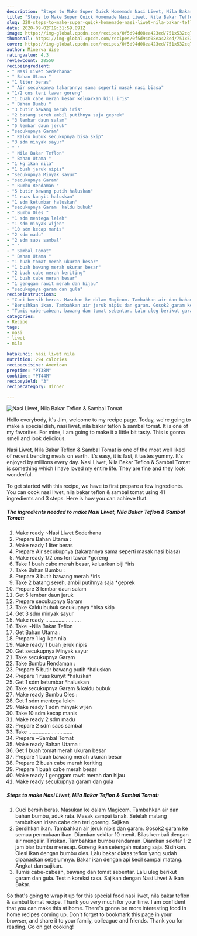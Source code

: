 ```yaml
---
description: "Steps to Make Super Quick Homemade Nasi Liwet, Nila Bakar Teflon &amp;amp; Sambal Tomat"
title: "Steps to Make Super Quick Homemade Nasi Liwet, Nila Bakar Teflon &amp;amp; Sambal Tomat"
slug: 328-steps-to-make-super-quick-homemade-nasi-liwet-nila-bakar-teflon-and-amp-sambal-tomat
date: 2020-09-02T19:31:59.891Z
image: https://img-global.cpcdn.com/recipes/0f5d94d08ea423ed/751x532cq70/nasi-liwet-nila-bakar-teflon-sambal-tomat-foto-resep-utama.jpg
thumbnail: https://img-global.cpcdn.com/recipes/0f5d94d08ea423ed/751x532cq70/nasi-liwet-nila-bakar-teflon-sambal-tomat-foto-resep-utama.jpg
cover: https://img-global.cpcdn.com/recipes/0f5d94d08ea423ed/751x532cq70/nasi-liwet-nila-bakar-teflon-sambal-tomat-foto-resep-utama.jpg
author: Minerva Wise
ratingvalue: 4.3
reviewcount: 28550
recipeingredient:
- " Nasi Liwet Sederhana"
- " Bahan Utama "
- "1 liter beras"
- " Air secukupnya takarannya sama seperti masak nasi biasa"
- "1/2 ons teri tawar goreng"
- "1 buah cabe merah besar keluarkan biji iris"
- " Bahan Bumbu "
- "3 butir bawang merah iris"
- "2 batang sereh ambil putihnya saja geprek"
- "3 lembar daun salam"
- "5 lembar daun jeruk"
- "secukupnya Garam"
- " Kaldu bubuk secukupnya bisa skip"
- "3 sdm minyak sayur"
- " "
- " Nila Bakar Teflon"
- " Bahan Utama "
- "1 kg ikan nila"
- "1 buah jeruk nipis"
- "secukupnya Minyak sayur"
- "secukupnya Garam"
- " Bumbu Rendaman "
- "5 butir bawang putih haluskan"
- "1 ruas kunyit haluskan"
- "1 sdm ketumbar haluskan"
- "secukupnya Garam  kaldu bubuk"
- " Bumbu Oles "
- "1 sdm mentega leleh"
- "1 sdm minyak wijen"
- "10 sdm kecap manis"
- "2 sdm madu"
- "2 sdm saos sambal"
- " "
- " Sambal Tomat"
- " Bahan Utama "
- "1 buah tomat merah ukuran besar"
- "1 buah bawang merah ukuran besar"
- "2 buah cabe merah keriting"
- "1 buah cabe merah besar"
- "1 genggam rawit merah dan hijau"
- "secukupnya garam dan gula"
recipeinstructions:
- "Cuci bersih beras. Masukan ke dalam Magicom. Tambahkan air dan bahan bumbu, aduk rata. Masak sampai tanak. Setelah matang tambahkan irisan cabe dan teri goreng. Sajikan"
- "Bersihkan ikan. Tambahkan air jeruk nipis dan garam. Gosok2 garam ke semua permukaan ikan. Diamkan sekitar 10 menit. Bilas kembali dengan air mengalir. Tiriskan. Tambahkan bumbu rendaman. Diamkan sekitar 1-2 jam biar bumbu meresap. Goreng ikan setengah matang saja. Sisihkan. Olesi ikan dengan bumbu oles. Lalu bakar diatas teflon yang sudah dipanaskan sebelumnya. Bakar ikan dengan api kecil sampai matang. Angkat dan sajikan."
- "Tumis cabe-cabean, bawang dan tomat sebentar. Lalu uleg berikut garam dan gula. Test n koreksi rasa. Sajikan dengan Nasi Liwet &amp; Ikan Bakar."
categories:
- Recipe
tags:
- nasi
- liwet
- nila

katakunci: nasi liwet nila 
nutrition: 294 calories
recipecuisine: American
preptime: "PT38M"
cooktime: "PT44M"
recipeyield: "3"
recipecategory: Dinner

---
```



![Nasi Liwet, Nila Bakar Teflon &amp; Sambal Tomat](https://img-global.cpcdn.com/recipes/0f5d94d08ea423ed/751x532cq70/nasi-liwet-nila-bakar-teflon-sambal-tomat-foto-resep-utama.jpg)

Hello everybody, it's Jim, welcome to my recipe page. Today, we're going to make a special dish, nasi liwet, nila bakar teflon &amp; sambal tomat. It is one of my favorites. For mine, I am going to make it a little bit tasty. This is gonna smell and look delicious.



Nasi Liwet, Nila Bakar Teflon &amp; Sambal Tomat is one of the most well liked of recent trending meals on earth. It's easy, it is fast, it tastes yummy. It's enjoyed by millions every day. Nasi Liwet, Nila Bakar Teflon &amp; Sambal Tomat is something which I have loved my entire life. They are fine and they look wonderful.


To get started with this recipe, we have to first prepare a few ingredients. You can cook nasi liwet, nila bakar teflon &amp; sambal tomat using 41 ingredients and 3 steps. Here is how you can achieve that.

<!--inarticleads1-->

##### The ingredients needed to make Nasi Liwet, Nila Bakar Teflon &amp; Sambal Tomat:

1. Make ready  ~Nasi Liwet Sederhana
1. Prepare  Bahan Utama :
1. Make ready 1 liter beras
1. Prepare  Air secukupnya (takarannya sama seperti masak nasi biasa)
1. Make ready 1/2 ons teri tawar *goreng
1. Take 1 buah cabe merah besar, keluarkan biji *iris
1. Take  Bahan Bumbu :
1. Prepare 3 butir bawang merah *iris
1. Take 2 batang sereh, ambil putihnya saja *geprek
1. Prepare 3 lembar daun salam
1. Get 5 lembar daun jeruk
1. Prepare secukupnya Garam
1. Take  Kaldu bubuk secukupnya *bisa skip
1. Get 3 sdm minyak sayur
1. Make ready  ........................
1. Take  ~Nila Bakar Teflon
1. Get  Bahan Utama :
1. Prepare 1 kg ikan nila
1. Make ready 1 buah jeruk nipis
1. Get secukupnya Minyak sayur
1. Take secukupnya Garam
1. Take  Bumbu Rendaman :
1. Prepare 5 butir bawang putih *haluskan
1. Prepare 1 ruas kunyit *haluskan
1. Get 1 sdm ketumbar *haluskan
1. Take secukupnya Garam &amp; kaldu bubuk
1. Make ready  Bumbu Oles :
1. Get 1 sdm mentega leleh
1. Make ready 1 sdm minyak wijen
1. Take 10 sdm kecap manis
1. Make ready 2 sdm madu
1. Prepare 2 sdm saos sambal
1. Take  ..............................
1. Prepare  ~Sambal Tomat
1. Make ready  Bahan Utama :
1. Get 1 buah tomat merah ukuran besar
1. Prepare 1 buah bawang merah ukuran besar
1. Prepare 2 buah cabe merah keriting
1. Prepare 1 buah cabe merah besar
1. Make ready 1 genggam rawit merah dan hijau
1. Make ready secukupnya garam dan gula




<!--inarticleads2-->

##### Steps to make Nasi Liwet, Nila Bakar Teflon &amp; Sambal Tomat:

1. Cuci bersih beras. Masukan ke dalam Magicom. Tambahkan air dan bahan bumbu, aduk rata. Masak sampai tanak. Setelah matang tambahkan irisan cabe dan teri goreng. Sajikan
1. Bersihkan ikan. Tambahkan air jeruk nipis dan garam. Gosok2 garam ke semua permukaan ikan. Diamkan sekitar 10 menit. Bilas kembali dengan air mengalir. Tiriskan. Tambahkan bumbu rendaman. Diamkan sekitar 1-2 jam biar bumbu meresap. Goreng ikan setengah matang saja. Sisihkan. Olesi ikan dengan bumbu oles. Lalu bakar diatas teflon yang sudah dipanaskan sebelumnya. Bakar ikan dengan api kecil sampai matang. Angkat dan sajikan.
1. Tumis cabe-cabean, bawang dan tomat sebentar. Lalu uleg berikut garam dan gula. Test n koreksi rasa. Sajikan dengan Nasi Liwet &amp; Ikan Bakar.




So that's going to wrap it up for this special food nasi liwet, nila bakar teflon &amp; sambal tomat recipe. Thank you very much for your time. I am confident that you can make this at home. There's gonna be more interesting food in home recipes coming up. Don't forget to bookmark this page in your browser, and share it to your family, colleague and friends. Thank you for reading. Go on get cooking!
